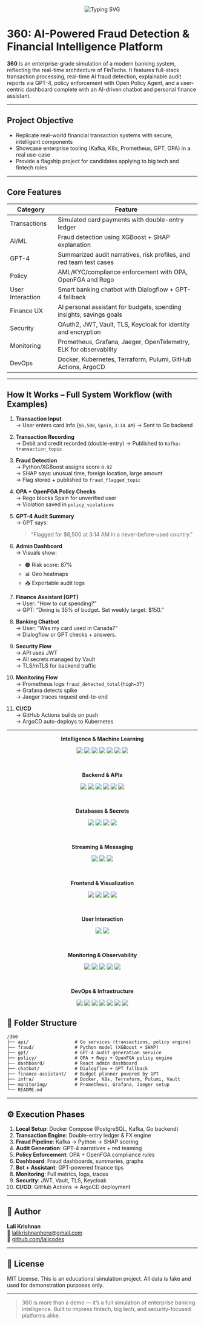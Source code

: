 <p align="center">
  <img src="https://readme-typing-svg.herokuapp.com/?font=Inter&size=22&duration=2000&pause=1000&color=ADD8E6&center=true&vCenter=true&width=600&lines=360+Financial+Intelligence+System;AI-Powered+Fraud+Detection;Enterprise+Banking+Simulation" alt="Typing SVG" />
</p>

# 360: AI-Powered Fraud Detection & Financial Intelligence Platform

**360** is an enterprise-grade simulation of a modern banking system, reflecting the real-time architecture of FinTechs. It features full-stack transaction processing, real-time AI fraud detection, explainable audit reports via GPT-4, policy enforcement with Open Policy Agent, and a user-centric dashboard complete with an AI-driven chatbot and personal finance assistant.

---

## Project Objective

- Replicate real-world financial transaction systems with secure, intelligent components  
- Showcase enterprise tooling (Kafka, K8s, Prometheus, GPT, OPA) in a real use-case  
- Provide a flagship project for candidates applying to big tech and fintech roles  

---

## Core Features

| Category         | Feature                                                              |
|------------------|----------------------------------------------------------------------|
| Transactions     | Simulated card payments with double-entry ledger                     |
| AI/ML            | Fraud detection using XGBoost + SHAP explanation                     |
| GPT-4            | Summarized audit narratives, risk profiles, and red team test cases  |
| Policy           | AML/KYC/compliance enforcement with OPA, OpenFGA and Rego            |
| User Interaction | Smart banking chatbot with Dialogflow + GPT-4 fallback               |
| Finance UX       | AI personal assistant for budgets, spending insights, savings goals  |
| Security         | OAuth2, JWT, Vault, TLS, Keycloak for identity and encryption        |
| Monitoring       | Prometheus, Grafana, Jaeger, OpenTelemetry, ELK for observability    |
| DevOps           | Docker, Kubernetes, Terraform, Pulumi, GitHub Actions, ArgoCD        |

---

## How It Works – Full System Workflow (with Examples)

1. **Transaction Input**  
   → User enters card info (`$6,500`, `Spain`, `3:14 AM`) → Sent to Go backend

2. **Transaction Recording**  
   → Debit and credit recorded (double-entry) → Published to `Kafka: transaction_topic`

3. **Fraud Detection**  
   → Python/XGBoost assigns score `0.92`  
   → SHAP says: unusual time, foreign location, large amount  
   → Flag stored + published to `fraud_flagged_topic`

4. **OPA + OpenFGA Policy Checks**  
   → Rego blocks Spain for unverified user  
   → Violation saved in `policy_violations`

5. **GPT-4 Audit Summary**  
   → GPT says:  
   > "Flagged for $6,500 at 3:14 AM in a never-before-used country."

6. **Admin Dashboard**  
   → Visuals show:  
   - 🟠 Risk score: 87%  
   - 📊 Geo heatmaps  
   - 📥 Exportable audit logs

7. **Finance Assistant (GPT)**  
   → User: “How to cut spending?”  
   → GPT: “Dining is 35% of budget. Set weekly target: $150.”

8. **Banking Chatbot**  
   → User: “Was my card used in Canada?”  
   → Dialogflow or GPT checks + answers.

9. **Security Flow**  
   → API uses JWT  
   → All secrets managed by Vault  
   → TLS/mTLS for backend traffic

10. **Monitoring Flow**  
   → Prometheus logs `fraud_detected_total{high=37}`  
   → Grafana detects spike  
   → Jaeger traces request end-to-end

11. **CI/CD**  
   → GitHub Actions builds on push  
   → ArgoCD auto-deploys to Kubernetes

---
<p align="center"><strong> Intelligence & Machine Learning</strong></p>
<p align="center">
  <img src="https://img.shields.io/badge/Status-Simulation--Ready-blue?style=for-the-badge" />
  <img src="https://img.shields.io/badge/Backed%20By-GPT--4-black?style=for-the-badge&logo=openai" />
  <img src="https://img.shields.io/badge/Fraud%20Model-XGBoost-success?style=for-the-badge&logo=python" />
  <img src="https://img.shields.io/badge/Explainability-SHAP-blueviolet?style=for-the-badge" />
  <img src="https://img.shields.io/badge/Feature%20Store-Feast-darkgreen?style=for-the-badge" />
  <img src="https://img.shields.io/badge/Model%20Tracking-MLflow-blue?style=for-the-badge&logo=mlflow" />
  <img src="https://img.shields.io/badge/Vector%20Search-Pinecone-04d9ff?style=for-the-badge" />
</p>

<br />

<p align="center"><strong> Backend & APIs</strong></p>
<p align="center">
  <img src="https://img.shields.io/badge/API-Go-00ADD8?style=for-the-badge&logo=go" />
  <img src="https://img.shields.io/badge/gRPC-Protobuf-5C2D91?style=for-the-badge&logo=protobuf" />
  <img src="https://img.shields.io/badge/FastAPI-Python-3776AB?style=for-the-badge&logo=fastapi" />
  <img src="https://img.shields.io/badge/OpenAPI-Swagger-brightgreen?style=for-the-badge&logo=swagger" />
  <img src="https://img.shields.io/badge/Policy%20Engine-OPA-4B8BBE?style=for-the-badge&logo=openpolicyagent" />
  <img src="https://img.shields.io/badge/Auth-OpenFGA-0052CC?style=for-the-badge" />
</p>

<br />

<p align="center"><strong> Databases & Secrets</strong></p>
<p align="center">
  <img src="https://img.shields.io/badge/Database-PostgreSQL-blue?style=for-the-badge&logo=postgresql" />
  <img src="https://img.shields.io/badge/Cache-Redis-red?style=for-the-badge&logo=redis" />
  <img src="https://img.shields.io/badge/Secrets-Vault-yellow?style=for-the-badge&logo=hashicorp" />
  <img src="https://img.shields.io/badge/CDC-Debezium-critical?style=for-the-badge" />
</p>

<br />

<p align="center"><strong> Streaming & Messaging</strong></p>
<p align="center">
  <img src="https://img.shields.io/badge/Streaming-Kafka-red?style=for-the-badge&logo=apachekafka" />
  <img src="https://img.shields.io/badge/Stream%20Processing-Flink-orange?style=for-the-badge&logo=apacheflink" />
  <img src="https://img.shields.io/badge/Messaging-RabbitMQ-FF6600?style=for-the-badge&logo=rabbitmq" />
</p>

<br />

<p align="center"><strong> Frontend & Visualization</strong></p>
<p align="center">
  <img src="https://img.shields.io/badge/Frontend-React-61DAFB?style=for-the-badge&logo=react" />
  <img src="https://img.shields.io/badge/UI-Tailwind%20CSS-38B2AC?style=for-the-badge&logo=tailwindcss" />
  <img src="https://img.shields.io/badge/Charts-Chart.js-F5788D?style=for-the-badge&logo=chartdotjs" />
  <img src="https://img.shields.io/badge/DataViz-D3.js-F9A03C?style=for-the-badge&logo=d3dotjs" />
</p>

<br />

<p align="center"><strong> User Interaction</strong></p>
<p align="center">
  <img src="https://img.shields.io/badge/Chatbot-Dialogflow-orange?style=for-the-badge&logo=dialogflow" />
  <img src="https://img.shields.io/badge/Fallback-GPT--4-black?style=for-the-badge&logo=openai" />
</p>

<br />

<p align="center"><strong> Monitoring & Observability</strong></p>
<p align="center">
  <img src="https://img.shields.io/badge/Metrics-Prometheus-orange?style=for-the-badge&logo=prometheus" />
  <img src="https://img.shields.io/badge/Dashboard-Grafana-F46800?style=for-the-badge&logo=grafana" />
  <img src="https://img.shields.io/badge/Tracing-Jaeger-FFCC00?style=for-the-badge&logo=jaeger" />
  <img src="https://img.shields.io/badge/Logs-ELK%20Stack-005571?style=for-the-badge&logo=elasticsearch" />
  <img src="https://img.shields.io/badge/Telemetry-OpenTelemetry-755EBE?style=for-the-badge&logo=opentelemetry" />
</p>

<br />

<p align="center"><strong> DevOps & Infrastructure</strong></p>
<p align="center">
  <img src="https://img.shields.io/badge/Auth-Keycloak-purple?style=for-the-badge&logo=keycloak" />
  <img src="https://img.shields.io/badge/Container-Docker-2496ED?style=for-the-badge&logo=docker" />
  <img src="https://img.shields.io/badge/Orchestration-Kubernetes-326CE5?style=for-the-badge&logo=kubernetes" />
  <img src="https://img.shields.io/badge/IaC-Terraform-purple?style=for-the-badge&logo=terraform" />
  <img src="https://img.shields.io/badge/IaC-Pulumi-ED8B00?style=for-the-badge&logo=pulumi" />
  <img src="https://img.shields.io/badge/CI/CD-GitHub%20Actions-2088FF?style=for-the-badge&logo=githubactions" />
  <img src="https://img.shields.io/badge/Delivery-ArgoCD-1E6CFF?style=for-the-badge&logo=argo" />
</p>


## 📁 Folder Structure

```
/360
├── api/                 # Go services (transactions, policy engine)
├── fraud/               # Python model (XGBoost + SHAP)
├── gpt/                 # GPT-4 audit generation service
├── policy/              # OPA + Rego + OpenFGA policy engine
├── dashboard/           # React admin dashboard
├── chatbot/             # Dialogflow + GPT fallback
├── finance-assistant/   # Budget planner powered by GPT
├── infra/               # Docker, K8s, Terraform, Pulumi, Vault
├── monitoring/          # Prometheus, Grafana, Jaeger setup
└── README.md
```

---

## ⚙️ Execution Phases

1. **Local Setup**: Docker Compose (PostgreSQL, Kafka, Go backend)  
2. **Transaction Engine**: Double-entry ledger & FX engine  
3. **Fraud Pipeline**: Kafka → Python → SHAP scoring  
4. **Audit Generation**: GPT-4 narratives + red teaming  
5. **Policy Enforcement**: OPA + OpenFGA compliance rules  
6. **Dashboard**: Fraud dashboards, summaries, graphs  
7. **Bot + Assistant**: GPT-powered finance tips  
8. **Monitoring**: Full metrics, logs, traces  
9. **Security**: JWT, Vault, TLS, Keycloak  
10. **CI/CD**: GitHub Actions → ArgoCD deployment

---

## 👤 Author

**Lali Krishnan**  
📧 [lalikrishnanhere@gmail.com](mailto:lalikrishnanhere@gmail.com)  
🔗 [github.com/lalicodes](https://github.com/lalicodes)

---

## 📄 License

MIT License. This is an educational simulation project. All data is fake and used for demonstration purposes only.

---

> 360 is more than a demo — it’s a full simulation of enterprise banking intelligence. Built to impress fintech, big tech, and security-focused platforms alike.
